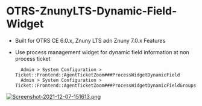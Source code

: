 # OTRS-ZnunyLTS-Dynamic-Field-Widget
- Built for OTRS CE 6.0.x, Znuny LTS adn Znuny 7.0.x Features
- Use process management widget for dynamic field information at non process ticket

		Admin > System Configuration > Ticket::Frontend::AgentTicketZoom###ProcessWidgetDynamicField
		Admin > System Configuration > Ticket::Frontend::AgentTicketZoom###ProcessWidgetDynamicFieldGroups

[![Screenshot-2021-12-07-151613.png](https://i.postimg.cc/cL5S90Gq/Screenshot-2021-12-07-151613.png)](https://postimg.cc/qNnSgf7Q)

